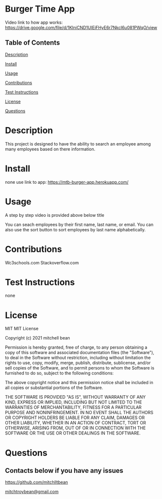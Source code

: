 # Burger Time App

Video link to how app works: https://drive.google.com/file/d/1KIniCND1UIEiFHyE6r7NkcI6u081PWqO/view

## Table of Contents

[Description](#Description)

[Install](#Install)

[Usage](#Usage)

[Contributions](#Contributions)

[Test Instructions](#Test-Instructions)

[License](#License)

[Questions](#Questions)

# Description

This project is designed to have the ability to search an employee among many employees based on there information.

# Install

none use link to app: https://mtb-burger-app.herokuapp.com/

# Usage

A step by step video is provided above below title

You can seach employees by their first name, last name, or email. You can also use the sort button to sort employees by last name alphabetically.

# Contributions

Wc3schools.com Stackoverflow.com

# Test Instructions

none

# License

MIT
MIT License

Copyright (c) 2021 mitchell bean

Permission is hereby granted, free of charge, to any person obtaining a copy
of this software and associated documentation files (the "Software"), to deal
in the Software without restriction, including without limitation the rights
to use, copy, modify, merge, publish, distribute, sublicense, and/or sell
copies of the Software, and to permit persons to whom the Software is
furnished to do so, subject to the following conditions:

The above copyright notice and this permission notice shall be included in all
copies or substantial portions of the Software.

THE SOFTWARE IS PROVIDED "AS IS", WITHOUT WARRANTY OF ANY KIND, EXPRESS OR
IMPLIED, INCLUDING BUT NOT LIMITED TO THE WARRANTIES OF MERCHANTABILITY,
FITNESS FOR A PARTICULAR PURPOSE AND NONINFRINGEMENT. IN NO EVENT SHALL THE
AUTHORS OR COPYRIGHT HOLDERS BE LIABLE FOR ANY CLAIM, DAMAGES OR OTHER
LIABILITY, WHETHER IN AN ACTION OF CONTRACT, TORT OR OTHERWISE, ARISING FROM,
OUT OF OR IN CONNECTION WITH THE SOFTWARE OR THE USE OR OTHER DEALINGS IN THE
SOFTWARE.

# Questions

## Contacts below if you have any issues

https://github.com/mitchlltbean

mitchtroybean@gmail.com
